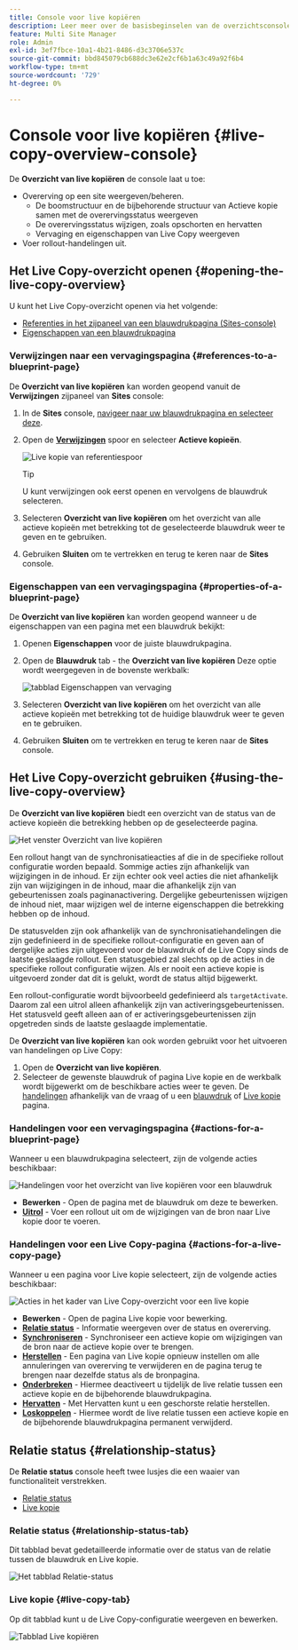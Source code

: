 ```yaml
---
title: Console voor live kopiëren
description: Leer meer over de basisbeginselen van de overzichtsconsole van Live Copy om snel inzicht te krijgen in de status van uw actieve kopieën om inhoud te synchroniseren.
feature: Multi Site Manager
role: Admin
exl-id: 3ef7fbce-10a1-4b21-8486-d3c3706e537c
source-git-commit: bbd845079cb688dc3e62e2cf6b1a63c49a92f6b4
workflow-type: tm+mt
source-wordcount: '729'
ht-degree: 0%

---
```


# Console voor live kopiëren {#live-copy-overview-console}

De **Overzicht van live kopiëren** de console laat u toe:

* Overerving op een site weergeven/beheren.
   * De boomstructuur en de bijbehorende structuur van Actieve kopie samen met de overervingsstatus weergeven
   * De overervingsstatus wijzigen, zoals opschorten en hervatten
   * Vervaging en eigenschappen van Live Copy weergeven
* Voer rollout-handelingen uit.

## Het Live Copy-overzicht openen {#opening-the-live-copy-overview}

U kunt het Live Copy-overzicht openen via het volgende:

* [Referenties in het zijpaneel van een blauwdrukpagina (Sites-console)](#opening-live-copy-overview-references-for-a-blueprint-page)
* [Eigenschappen van een blauwdrukpagina](#opening-live-copy-overview-properties-of-a-blueprint-page)

### Verwijzingen naar een vervagingspagina {#references-to-a-blueprint-page}

De **Overzicht van live kopiëren** kan worden geopend vanuit de **Verwijzingen** zijpaneel van **Sites** console:

1. In de **Sites** console, [navigeer naar uw blauwdrukpagina en selecteer deze](/help/sites-cloud/authoring/basic-handling.md#viewing-and-selecting-resources).
1. Open de **[Verwijzingen](/help/sites-cloud/authoring/basic-handling.md#references)** spoor en selecteer **Actieve kopieën**.

   ![Live kopie van referentiespoor](../assets/live-copy-references.png)

   >[!TIP]
   >
   >U kunt verwijzingen ook eerst openen en vervolgens de blauwdruk selecteren.

1. Selecteren **Overzicht van live kopiëren** om het overzicht van alle actieve kopieën met betrekking tot de geselecteerde blauwdruk weer te geven en te gebruiken.
1. Gebruiken **Sluiten** om te vertrekken en terug te keren naar de **Sites** console.

### Eigenschappen van een vervagingspagina {#properties-of-a-blueprint-page}

De **Overzicht van live kopiëren** kan worden geopend wanneer u de eigenschappen van een pagina met een blauwdruk bekijkt:

1. Openen **Eigenschappen** voor de juiste blauwdrukpagina.
1. Open de **Blauwdruk** tab - the **Overzicht van live kopiëren** Deze optie wordt weergegeven in de bovenste werkbalk:

   ![tabblad Eigenschappen van vervaging](../assets/live-copy-blueprint-tab.png)

1. Selecteren **Overzicht van live kopiëren** om het overzicht van alle actieve kopieën met betrekking tot de huidige blauwdruk weer te geven en te gebruiken.

1. Gebruiken **Sluiten** om te vertrekken en terug te keren naar de **Sites** console.

## Het Live Copy-overzicht gebruiken {#using-the-live-copy-overview}

De **Overzicht van live kopiëren** biedt een overzicht van de status van de actieve kopieën die betrekking hebben op de geselecteerde pagina.

![Het venster Overzicht van live kopiëren](../assets/live-copy-overview.png)

Een rollout hangt van de synchronisatieacties af die in de specifieke rollout configuratie worden bepaald. Sommige acties zijn afhankelijk van wijzigingen in de inhoud. Er zijn echter ook veel acties die niet afhankelijk zijn van wijzigingen in de inhoud, maar die afhankelijk zijn van gebeurtenissen zoals paginanactivering. Dergelijke gebeurtenissen wijzigen de inhoud niet, maar wijzigen wel de interne eigenschappen die betrekking hebben op de inhoud.

De statusvelden zijn ook afhankelijk van de synchronisatiehandelingen die zijn gedefinieerd in de specifieke rollout-configuratie en geven aan of dergelijke acties zijn uitgevoerd voor de blauwdruk of de Live Copy sinds de laatste geslaagde rollout. Een statusgebied zal slechts op de acties in de specifieke rollout configuratie wijzen. Als er nooit een actieve kopie is uitgevoerd zonder dat dit is gelukt, wordt de status altijd bijgewerkt.

Een rollout-configuratie wordt bijvoorbeeld gedefinieerd als `targetActivate`. Daarom zal een uitrol alleen afhankelijk zijn van activeringsgebeurtenissen. Het statusveld geeft alleen aan of er activeringsgebeurtenissen zijn opgetreden sinds de laatste geslaagde implementatie.

De **Overzicht van live kopiëren** kan ook worden gebruikt voor het uitvoeren van handelingen op Live Copy:

1. Open de **Overzicht van live kopiëren**.
1. Selecteer de gewenste blauwdruk of pagina Live kopie en de werkbalk wordt bijgewerkt om de beschikbare acties weer te geven. De [handelingen](overview.md#terms-used) afhankelijk van de vraag of u een [blauwdruk](#actions-for-a-blueprint-page) of [Live kopie](#actions-for-a-live-copy-page) pagina.

### Handelingen voor een vervagingspagina {#actions-for-a-blueprint-page}

Wanneer u een blauwdrukpagina selecteert, zijn de volgende acties beschikbaar:

![Handelingen voor het overzicht van live kopiëren voor een blauwdruk](../assets/live-copy-overview-actions-blueprint.png)

* **Bewerken** - Open de pagina met de blauwdruk om deze te bewerken.
* **[Uitrol](overview.md#rollout-and-synchronize)** - Voer een rollout uit om de wijzigingen van de bron naar Live kopie door te voeren.

### Handelingen voor een Live Copy-pagina {#actions-for-a-live-copy-page}

Wanneer u een pagina voor Live kopie selecteert, zijn de volgende acties beschikbaar:

![Acties in het kader van Live Copy-overzicht voor een live kopie](../assets/live-copy-overview-actions.png)

* **Bewerken** - Open de pagina Live kopie voor bewerking.
* **[Relatie status](#relationship-status)** - Informatie weergeven over de status en overerving.
* **[Synchroniseren](overview.md#rollout-and-synchronize)** - Synchroniseer een actieve kopie om wijzigingen van de bron naar de actieve kopie over te brengen.
* **[Herstellen](creating-live-copies.md#resetting-a-live-copy-page)** - Een pagina van Live kopie opnieuw instellen om alle annuleringen van overerving te verwijderen en de pagina terug te brengen naar dezelfde status als de bronpagina.
* **[Onderbreken](overview.md#suspending-and-cancelling-inheritance-and-synchronization)** - Hiermee deactiveert u tijdelijk de live relatie tussen een actieve kopie en de bijbehorende blauwdrukpagina.
* **[Hervatten](creating-live-copies.md#resuming-inheritance-for-a-page)** - Met Hervatten kunt u een geschorste relatie herstellen.
* **[Loskoppelen](overview.md#detaching-a-live-copy)** - Hiermee wordt de live relatie tussen een actieve kopie en de bijbehorende blauwdrukpagina permanent verwijderd.

## Relatie status {#relationship-status}

De **Relatie status** console heeft twee lusjes die een waaier van functionaliteit verstrekken.

* [Relatie status](#relationship-status-tab)
* [Live kopie](#live-copy-tab)

### Relatie status {#relationship-status-tab}

Dit tabblad bevat gedetailleerde informatie over de status van de relatie tussen de blauwdruk en Live kopie.

![Het tabblad Relatie-status](../assets/live-copy-relationship-status.png)

### Live kopie {#live-copy-tab}

Op dit tabblad kunt u de Live Copy-configuratie weergeven en bewerken.

![Tabblad Live kopiëren](../assets/live-copy-relationship-status-live-copy.png)
